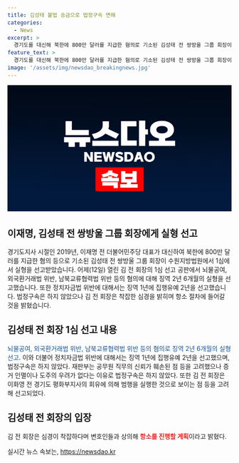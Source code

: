 ```yaml
---
title: 김성태 불법 송금으로 법정구속 면해
categories:
  - News
excerpt: >
  경기도를 대신해 북한에 800만 달러를 지급한 혐의로 기소된 김성태 전 쌍방울 그룹 회장이 1심에서 실형을 선고받았습니다. 수원지방법원은 김 전 회장의 뇌물공여, 외국환거래법 위반, 남북교류협력법 위반 등 혐의에 징역 2년 6개월 실형을 선고했지만 법정구속은 하지 않았습니다. 재판부는 김 전 회장의 범행으로 공무원 직무의 신뢰가 훼손됐다면서도 이화영 전 경기도 평화부지사의 회유에 의해 범행을 실행한 것으로 보인다고 밝혔습니다.
feature_text: >
  경기도를 대신해 북한에 800만 달러를 지급한 혐의로 기소된 김성태 전 쌍방울 그룹 회장이 1심에서 실형을 선고받았습니다. 수원지방법원은 김 전 회장의 뇌물공여, 외국환거래법 위반, 남북교류협력법 위반 등 혐의에 징역 2년 6개월 실형을 선고했지만 법정구속은 하지 않았습니다. 재판부는 김 전 회장의 범행으로 공무원 직무의 신뢰가 훼손됐다면서도 이화영 전 경기도 평화부지사의 회유에 의해 범행을 실행한 것으로 보인다고 밝혔습니다.
image: '/assets/img/newsdao_breakingnews.jpg'
---
```


<p><img src="/assets/img/newsdao_breakingnews.jpg" alt="flaretime 속보" /></p>

<h2>이재명, 김성태 전 쌍방울 그룹 회장에게 실형 선고</h2>

<p data-ke-size="size16">경기도지사 시절인 2019년, 이재명 전 더불어민주당 대표가 대신하여 북한에 800만 달러를 지급한 혐의 등으로 기소된 김성태 전 쌍방울 그룹 회장이 수원지방법원에서 1심에서 실형을 선고받았습니다. 어제(12일) 열린 김 전 회장의 1심 선고 공판에서 뇌물공여, 외국환거래법 위반, 남북교류협력법 위반 등의 혐의에 대해 징역 2년 6개월의 실형을 선고했습니다. 또한 정치자금법 위반에 대해서는 징역 1년에 집행유예 2년을 선고했습니다. 법정구속은 하지 않았으나 김 전 회장은 착잡한 심경을 밝히며 항소 절차에 들어갈 것을 밝혔습니다.</p>

<h2 data-ke-size="size26">김성태 전 회장 1심 선고 내용</h2>

<p data-ke-size="size16"><span style="color: #1a5490;">뇌물공여, 외국환거래법 위반, 남북교류협력법 위반 등의 혐의로 징역 2년 6개월의 실형 선고</span>. 이와 더불어 정치자금법 위반에 대해서는 징역 1년에 집행유예 2년을 선고했으며, 법정구속은 하지 않았다. 재판부는 공무원 직무의 신뢰가 훼손된 점 등을 고려했으나 증거 인멸이나 도주의 우려가 없다는 이유로 법정구속은 하지 않았다. 또한 김 전 회장은 이화영 전 경기도 평화부지사의 회유에 의해 범행을 실행한 것으로 보이는 점 등을 고려해 선고되었다.</p>

<h2 data-ke-size="size26">김성태 전 회장의 입장</h2>

<p data-ke-size="size16">김 전 회장은 심경이 착잡하다며 변호인들과 상의해 <b><span style="color: #ee2323;">항소를 진행할 계획</span></b>이라고 밝혔다.</p>
실시간 뉴스 속보는, <a href="https://newsdao.kr" rel="dofollow">https://newsdao.kr</a>


